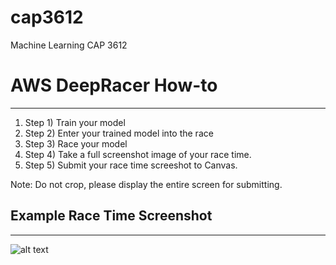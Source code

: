 # cap3612
Machine Learning CAP 3612

# AWS DeepRacer How-to
---
1. Step 1) Train your model
2. Step 2) Enter your trained model into the race
3. Step 3) Race your model
4. Step 4) Take a full screenshot image of your race time.
5. Step 5) Submit your race time screeshot to Canvas.

Note: Do not crop, please display the entire screen for submitting.

## Example Race Time Screenshot
---
![alt text](image.jpg)
